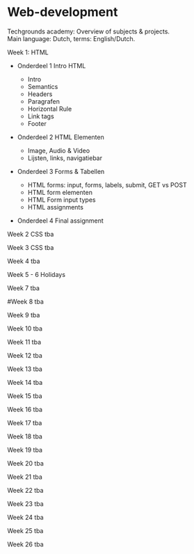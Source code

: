 # Web-development
Techgrounds academy: Overview of subjects & projects.
<br>Main language: Dutch, terms: English/Dutch.

Week 1: HTML
* Onderdeel 1 Intro HTML
    - Intro
    - Semantics
    - Headers
    - Paragrafen
    - Horizontal Rule
    - Link tags
    - Footer

* Onderdeel 2 HTML Elementen
    - Image, Audio & Video
    - Lijsten, links, navigatiebar

* Onderdeel 3 Forms & Tabellen
    - HTML forms: input, forms, labels, submit, GET vs POST
    - HTML form elementen
    - HTML Form input types
    - HTML assignments

* Onderdeel 4 Final assignment

Week 2 CSS
tba

Week 3 CSS
tba

Week 4
tba

Week 5 - 6
Holidays

Week 7
tba

#Week 8
tba

Week 9
tba

Week 10 
tba

Week 11 
tba

Week 12
tba

Week 13 
tba

Week 14 
tba

Week 15
tba

Week 16
tba

Week 17 
tba

Week 18 
tba

Week 19
tba

Week 20 
tba

Week 21 
tba

Week 22 
tba

Week 23
tba

Week 24 
tba

Week 25 
tba

Week 26 
tba